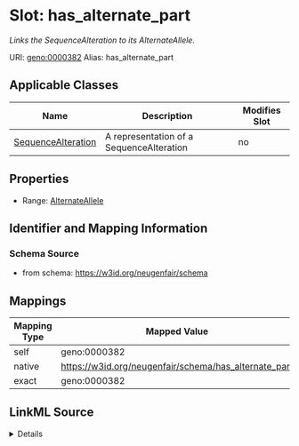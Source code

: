 

# Slot: has_alternate_part 


_Links the SequenceAlteration to its AlternateAllele._





URI: [geno:0000382](http://purl.obolibrary.org/obo/GENO_0000382)
Alias: has_alternate_part

<!-- no inheritance hierarchy -->





## Applicable Classes

| Name | Description | Modifies Slot |
| --- | --- | --- |
| [SequenceAlteration](SequenceAlteration.md) | A representation of a SequenceAlteration |  no  |






## Properties

* Range: [AlternateAllele](AlternateAllele.md)




## Identifier and Mapping Information






### Schema Source


* from schema: https://w3id.org/neugenfair/schema




## Mappings

| Mapping Type | Mapped Value |
| ---  | ---  |
| self | geno:0000382 |
| native | https://w3id.org/neugenfair/schema/has_alternate_part |
| exact | geno:0000382 |




## LinkML Source

<details>
```yaml
name: has_alternate_part
description: Links the SequenceAlteration to its AlternateAllele.
from_schema: https://w3id.org/neugenfair/schema
exact_mappings:
- geno:0000382
rank: 1000
domain: SequenceAlteration
slot_uri: geno:0000382
alias: has_alternate_part
domain_of:
- SequenceAlteration
range: AlternateAllele
required: false

```
</details>